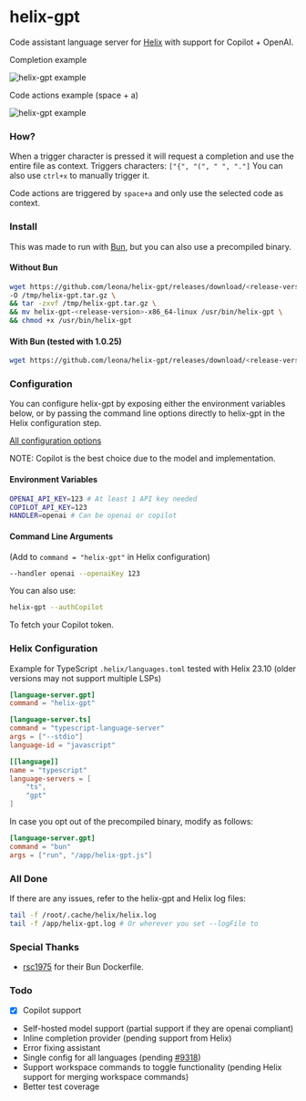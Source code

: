 # helix-gpt

Code assistant language server for [Helix](https://github.com/helix-editor/helix) with support for Copilot + OpenAI.

Completion example

![helix-gpt example](https://github.com/leona/helix-gpt/raw/master/assets/example.gif)

Code actions example (space + a)

![helix-gpt example](https://github.com/leona/helix-gpt/raw/master/assets/example2.gif)

### How?

When a trigger character is pressed it will request a completion and use the entire file as context.
Triggers characters: `["{", "(", " ", "."]`
You can also use `ctrl+x` to manually trigger it.

Code actions are triggered by `space+a` and only use the selected code as context.

### Install

This was made to run with [Bun](https://bun.sh/), but you can also use a precompiled binary.

#### Without Bun

```bash
wget https://github.com/leona/helix-gpt/releases/download/<release-version>/helix-gpt-<release-version>-x86_64-linux.tar.gz \
-O /tmp/helix-gpt.tar.gz \
&& tar -zxvf /tmp/helix-gpt.tar.gz \
&& mv helix-gpt-<release-version>-x86_64-linux /usr/bin/helix-gpt \
&& chmod +x /usr/bin/helix-gpt
```

#### With Bun (tested with 1.0.25)

```bash
wget https://github.com/leona/helix-gpt/releases/download/<release-version>/helix-gpt-<release-version>.js -O helix-gpt.js
```

### Configuration

You can configure helix-gpt by exposing either the environment variables below, or by passing the command line options directly to helix-gpt in the Helix configuration step.

[All configuration options](https://github.com/leona/helix-gpt/blob/master/src/config.ts)

NOTE: Copilot is the best choice due to the model and implementation.

#### Environment Variables

```bash
OPENAI_API_KEY=123 # At least 1 API key needed
COPILOT_API_KEY=123
HANDLER=openai # Can be openai or copilot
```

#### Command Line Arguments

(Add to `command = "helix-gpt"` in Helix configuration)

```bash
--handler openai --openaiKey 123
```

You can also use:

```bash
helix-gpt --authCopilot
```

To fetch your Copilot token.

### Helix Configuration

Example for TypeScript `.helix/languages.toml` tested with Helix 23.10 (older versions may not support multiple LSPs)

```toml
[language-server.gpt]
command = "helix-gpt"

[language-server.ts]
command = "typescript-language-server"
args = ["--stdio"]
language-id = "javascript"

[[language]]
name = "typescript"
language-servers = [
    "ts",
    "gpt"
]
```

In case you opt out of the precompiled binary, modify as follows:

```toml
[language-server.gpt]
command = "bun"
args = ["run", "/app/helix-gpt.js"]
```

### All Done

If there are any issues, refer to the helix-gpt and Helix log files:

```bash
tail -f /root/.cache/helix/helix.log
tail -f /app/helix-gpt.log # Or wherever you set --logFile to
```

### Special Thanks

- [rsc1975](https://github.com/rsc1975/bun-docker) for their Bun Dockerfile.

### Todo

- [x] Copilot support
- Self-hosted model support (partial support if they are openai compliant)
- Inline completion provider (pending support from Helix)
- Error fixing assistant
- Single config for all languages (pending [#9318](https://github.com/helix-editor/helix/pull/9318))
- Support workspace commands to toggle functionality (pending Helix support for merging workspace commands)
- Better test coverage
